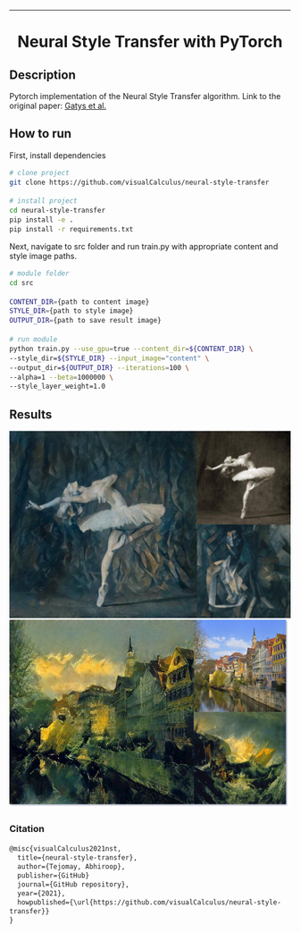 
---

<div align="center">    
 
# Neural Style Transfer with PyTorch

</div>
 
## Description   
Pytorch implementation of the Neural Style Transfer algorithm. Link to the original paper: [Gatys et al.](./paper/neural_style_transfer.pdf)

## How to run   
First, install dependencies   
```bash
# clone project   
git clone https://github.com/visualCalculus/neural-style-transfer

# install project   
cd neural-style-transfer
pip install -e .   
pip install -r requirements.txt
 ```   
 Next, navigate to src folder and run train.py with appropriate content and style image paths.  
 ```bash
# module folder
cd src

CONTENT_DIR={path to content image}
STYLE_DIR={path to style image}
OUTPUT_DIR={path to save result image}

# run module
python train.py --use_gpu=true --content_dir=${CONTENT_DIR} \
--style_dir=${STYLE_DIR} --input_image="content" \
--output_dir=${OUTPUT_DIR} --iterations=100 \ 
--alpha=1 --beta=1000000 \ 
--style_layer_weight=1.0

```

## Results
<div align="center">

![result1](misc/nst.png)
![result2](misc/result_collage_2.png)

</div>

### Citation   
```
@misc{visualCalculus2021nst,
  title={neural-style-transfer},
  author={Tejomay, Abhiroop},
  publisher={GitHub}
  journal={GitHub repository},
  year={2021},
  howpublished={\url{https://github.com/visualCalculus/neural-style-transfer}}
}
```   

